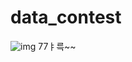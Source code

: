 # data_contest
![img](https://images.unsplash.com/photo-1598981095190-331171b91de0?ixlib=rb-1.2.1&ixid=eyJhcHBfaWQiOjEyMDd9&auto=format&fit=crop&w=1900&q=80)
77ㅑ륵~~